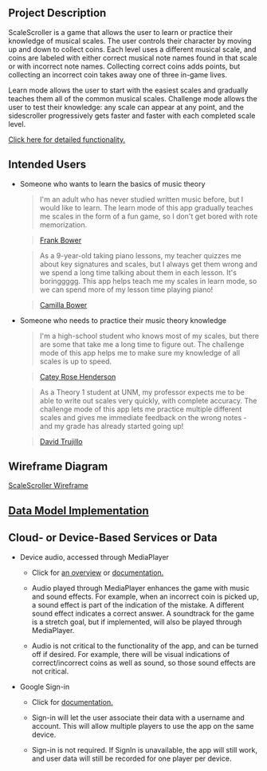 ## Project Description

ScaleScroller is a game that allows the user to learn or practice their knowledge of musical scales. The user controls their character by moving up and down to collect coins. Each level uses a different musical scale, and coins are labeled with either correct musical note names found in that scale or with incorrect note names. Collecting correct coins adds points, but collecting an incorrect coin takes away one of three in-game lives.

Learn mode allows the user to start with the easiest scales and gradually teaches them all of the common musical scales. Challenge mode allows the user to test their knowledge: any scale can appear at any point, and the sidescroller progressively gets faster and faster with each completed scale level.

[Click here for detailed functionality.](functionality.md)

## Intended Users 

* Someone who wants to learn the basics of music theory

    > I'm an adult who has never studied written music before, but I would like to learn. The learn mode of this app gradually teaches me scales in the form of a fun game, so I don't get bored with rote memorization.

    > [Frank Bower](persona/persona1.md)

	> As a 9-year-old taking piano lessons, my teacher quizzes me about key signatures and scales, but I always get them wrong and we spend a long time talking about them in each lesson. It's boringgggg. This app helps teach me my scales in learn mode, so we can spend more of my lesson time playing piano!

    > [Camilla Bower](persona/persona2.md)

* Someone who needs to practice their music theory knowledge

	> I'm a high-school student who knows most of my scales, but there are some that take me a long time to figure out. The challenge mode of this app helps me to make sure my knowledge of all scales is up to speed.

    > [Catey Rose Henderson](persona/persona3.md)

	> As a Theory 1 student at UNM, my professor expects me to be able to write out scales very quickly, with complete accuracy. The challenge mode of this app lets me practice multiple different scales and gives me immediate feedback on the wrong notes - and my grade has already started going up!

    > [David Trujillo](persona/persona4.md)

## Wireframe Diagram

[ScaleScroller Wireframe](wireframe.md)


## [Data Model Implementation](datamodelimplementation.md)

   
## Cloud- or Device-Based Services or Data

* Device audio, accessed through MediaPlayer 

	* Click for [an overview](https://developer.android.com/guide/topics/media/mediaplayer) or [documentation.](https://developer.android.com/reference/android/media/MediaPlayer)

	* Audio played through MediaPlayer enhances the game with music and sound effects. For example, when an incorrect coin is picked up, a sound effect is part of the indication of the mistake. A different sound effect indicates a correct answer. A soundtrack for the game is a stretch goal, but if implemented, will also be played through MediaPlayer.

	* Audio is not critical to the functionality of the app, and can be turned off if desired. For example, there will be visual indications of correct/incorrect coins as well as sound, so those sound effects are not critical. 

* Google Sign-in 
	
	* Click for [documentation.](https://developers.google.com/identity/sign-in/android/start-integrating)

	* Sign-in will let the user associate their data with a username and account. This will allow multiple players to use the app on the same device. 
	
	* Sign-in is not required. If SignIn is unavailable, the app will still work, and user data will still be recorded for one player per device.
